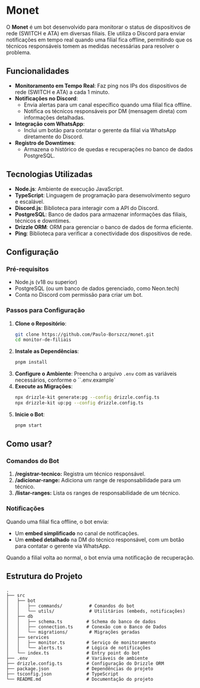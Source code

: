 # Monet

O **Monet** é um bot desenvolvido para monitorar o status de dispositivos de rede (SWITCH e ATA) em diversas filiais. Ele utiliza o Discord para enviar notificações em tempo real quando uma filial fica offline, permitindo que os técnicos responsáveis tomem as medidas necessárias para resolver o problema.

## Funcionalidades

- **Monitoramento em Tempo Real**: Faz ping nos IPs dos dispositivos de rede (SWITCH e ATA) a cada 1 minuto.
- **Notificações no Discord**:
  - Envia alertas para um canal específico quando uma filial fica offline.
  - Notifica os técnicos responsáveis por DM (mensagem direta) com informações detalhadas.
- **Integração com WhatsApp**:
  - Inclui um botão para contatar o gerente da filial via WhatsApp diretamente do Discord.
- **Registro de Downtimes**:
  - Armazena o histórico de quedas e recuperações no banco de dados PostgreSQL.

## Tecnologias Utilizadas

- **Node.js**: Ambiente de execução JavaScript.
- **TypeScript**: Linguagem de programação para desenvolvimento seguro e escalável.
- **Discord.js**: Biblioteca para interagir com a API do Discord.
- **PostgreSQL**: Banco de dados para armazenar informações das filiais, técnicos e downtimes.
- **Drizzle ORM**: ORM para gerenciar o banco de dados de forma eficiente.
- **Ping**: Biblioteca para verificar a conectividade dos dispositivos de rede.

## Configuração

### Pré-requisitos

- Node.js (v18 ou superior)
- PostgreSQL (ou um banco de dados gerenciado, como Neon.tech)
- Conta no Discord com permissão para criar um bot.

### Passos para Configuração

1. **Clone o Repositório**:
   ```bash
   git clone https://github.com/Paulo-Borszcz/monet.git
   cd monitor-de-filiais
   ```
2. **Instale as Dependências**:
   ```bash
   pnpm install
   ```
3. **Configure o Ambiente**:
   Preencha o arquivo `.env` com as variáveis necessários, conforme o ``.env.example`
4. **Execute as Migrações**:
   ```bash
   npx drizzle-kit generate:pg --config drizzle.config.ts
   npx drizzle-kit up:pg --config drizzle.config.ts
   ```
5. **Inicie o Bot**:
   ```bash
   pnpm start
   ```

## Como usar?

### Comandos do Bot

1. **/registrar-tecnico:** Registra um técnico responsável.
2. **/adicionar-range:** Adiciona um range de responsabilidade para um técnico.
3. **/listar-ranges:** Lista os ranges de responsabilidade de um técnico.

### Notificações

Quando uma filial fica offline, o bot envia:
- Um **embed simplificado** no canal de notificações.
- Um **embed detalhado** na DM do técnico responsável, com um botão para contatar o gerente via WhatsApp.

Quando a filial volta ao normal, o bot envia uma notificação de recuperação.

## Estrutura do Projeto
```
.
├── src
│   ├── bot
│   │   ├── commands/          # Comandos do bot
│   │   └── utils/             # Utilitários (embeds, notificações)
│   ├── db
│   │   ├── schema.ts         # Schema do banco de dados
│   │   ├── connection.ts     # Conexão com o Banco de Dados
│   │   └── migrations/        # Migrações geradas
│   ├── services
│   │   ├── monitor.ts        # Serviço de monitoramento
│   │   └── alerts.ts         # Lógica de notificações
│   └── index.ts              # Entry point do bot
├── .env                      # Variáveis de ambiente
├── drizzle.config.ts         # Configuração do Drizzle ORM
├── package.json              # Dependências do projeto
├── tsconfig.json             # TypeScript
└── README.md                 # Documentação do projeto
```
